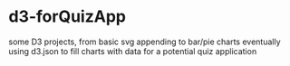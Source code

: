 # d3-forQuizApp
 some D3 projects, from basic svg appending to bar/pie charts eventually using d3.json to fill charts with data for a potential quiz application
